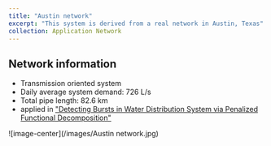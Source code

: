 ```yaml
---
title: "Austin network"
excerpt: "This system is derived from a real network in Austin, Texas"
collection: Application Network
---
```

## Network information
* Transmission oriented system
* Daily average system demand: 726 L/s
* Total pipe length: 82.6 km
* applied in <a href="https://ieeexplore.ieee.org/abstract/document/9309770" target="_blank" rel="noopener noreferrer">"Detecting Bursts in Water Distribution System via Penalized Functional Decomposition"</a>

![image-center](/images/Austin network.jpg)
